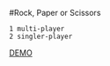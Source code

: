 #Rock, Paper or Scissors

    1 multi-player
    2 singler-player

[DEMO](https://piedra-papel-tijeraz.herokuapp.com/)
